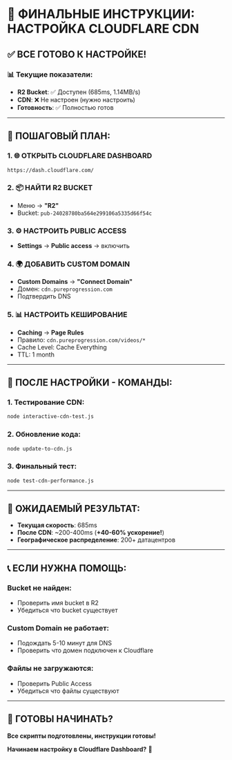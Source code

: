 # 🚀 ФИНАЛЬНЫЕ ИНСТРУКЦИИ: НАСТРОЙКА CLOUDFLARE CDN

## ✅ ВСЕ ГОТОВО К НАСТРОЙКЕ!

### **📊 Текущие показатели:**
- **R2 Bucket**: ✅ Доступен (685ms, 1.14MB/s)
- **CDN**: ❌ Не настроен (нужно настроить)
- **Готовность**: ✅ Полностью готов

---

## 🎯 ПОШАГОВЫЙ ПЛАН:

### **1. 🌐 ОТКРЫТЬ CLOUDFLARE DASHBOARD**
```
https://dash.cloudflare.com/
```

### **2. 📦 НАЙТИ R2 BUCKET**
- Меню → **"R2"**
- Bucket: `pub-24028780ba564e299106a5335d66f54c`

### **3. ⚙️ НАСТРОИТЬ PUBLIC ACCESS**
- **Settings** → **Public access** → включить

### **4. 🌍 ДОБАВИТЬ CUSTOM DOMAIN**
- **Custom Domains** → **"Connect Domain"**
- Домен: `cdn.pureprogression.com`
- Подтвердить DNS

### **5. 📊 НАСТРОИТЬ КЕШИРОВАНИЕ**
- **Caching** → **Page Rules**
- Правило: `cdn.pureprogression.com/videos/*`
- Cache Level: Cache Everything
- TTL: 1 month

---

## 🧪 ПОСЛЕ НАСТРОЙКИ - КОМАНДЫ:

### **1. Тестирование CDN:**
```bash
node interactive-cdn-test.js
```

### **2. Обновление кода:**
```bash
node update-to-cdn.js
```

### **3. Финальный тест:**
```bash
node test-cdn-performance.js
```

---

## 🎉 ОЖИДАЕМЫЙ РЕЗУЛЬТАТ:
- **Текущая скорость**: 685ms
- **После CDN**: ~200-400ms (**+40-60% ускорение!**)
- **Географическое распределение**: 200+ датацентров

---

## 📞 ЕСЛИ НУЖНА ПОМОЩЬ:

### **Bucket не найден:**
- Проверить имя bucket в R2
- Убедиться что bucket существует

### **Custom Domain не работает:**
- Подождать 5-10 минут для DNS
- Проверить что домен подключен к Cloudflare

### **Файлы не загружаются:**
- Проверить Public Access
- Убедиться что файлы существуют

---

## 🚀 ГОТОВЫ НАЧИНАТЬ?

**Все скрипты подготовлены, инструкции готовы!**

**Начинаем настройку в Cloudflare Dashboard?** 🎯


